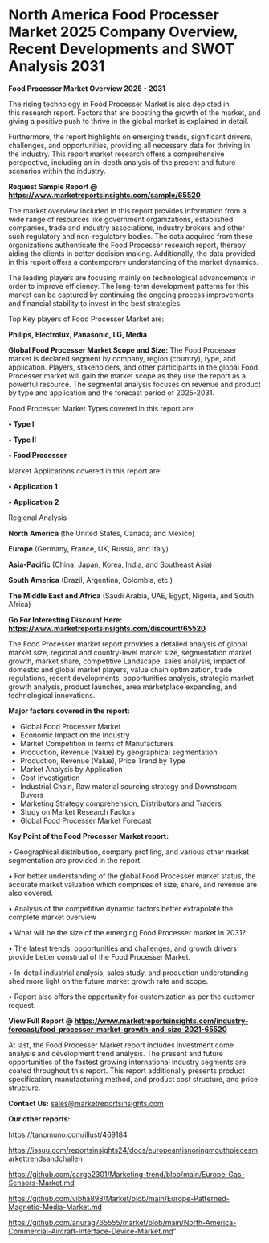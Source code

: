 # North America Food Processer Market 2025 Company Overview, Recent Developments and SWOT Analysis 2031

<Strong> Food Processer Market Overview 2025 - 2031</strong>

The rising technology in Food Processer Market is also depicted in this research report. Factors that are boosting the growth of the market, and giving a positive push to thrive in the global market is explained in detail.

Furthermore, the report highlights on emerging trends, significant drivers, challenges, and opportunities, providing all necessary data for thriving in the industry. This report market research offers a comprehensive perspective, including an in-depth analysis of the present and future scenarios within the industry.

<strong>Request Sample Report @ <a href=https://www.marketreportsinsights.com/sample/65520>https://www.marketreportsinsights.com/sample/65520</a></strong>

The market overview included in this report provides information from a wide range of resources like government organizations, established companies, trade and industry associations, industry brokers and other such regulatory and non-regulatory bodies. The data acquired from these organizations authenticate the Food Processer research report, thereby aiding the clients in better decision making. Additionally, the data provided in this report offers a contemporary understanding of the market dynamics.

The leading players are focusing mainly on technological advancements in order to improve efficiency. The long-term development patterns for this market can be captured by continuing the ongoing process improvements and financial stability to invest in the best strategies.

Top Key players of Food Processer Market are:

<strong>Philips, Electrolux, Panasonic, LG, Media</strong>

<strong><b>Global Food Processer Market Scope and Size:</b></strong>
The Food Processer market is declared segment by company, region (country), type, and application. Players, stakeholders, and other participants in the global Food Processer market will gain the market scope as they use the report as a powerful resource. The segmental analysis focuses on revenue and product by type and application and the forecast period of 2025-2031.

Food Processer Market Types covered in this report are:

<strong>• Type I

• Type II

• Food Processer</strong>

Market Applications covered in this report are:

<strong>• Application 1

• Application 2</strong> 

Regional Analysis

<strong>North America</strong> (the United States, Canada, and Mexico)

<strong>Europe</strong> (Germany, France, UK, Russia, and Italy)

<strong>Asia-Pacific</strong> (China, Japan, Korea, India, and Southeast Asia)

<strong>South America</strong> (Brazil, Argentina, Colombia, etc.)

<strong>The Middle East and Africa</strong> (Saudi Arabia, UAE, Egypt, Nigeria, and South Africa)

<strong>Go For Interesting Discount Here: <a href=https://www.marketreportsinsights.com/discount/65520>https://www.marketreportsinsights.com/discount/65520</a></strong>

The Food Processer market report provides a detailed analysis of global market size, regional and country-level market size, segmentation market growth, market share, competitive Landscape, sales analysis, impact of domestic and global market players, value chain optimization, trade regulations, recent developments, opportunities analysis, strategic market growth analysis, product launches, area marketplace expanding, and technological innovations.

<strong><b>Major factors covered in the report:</b></strong>
<ul>
  <li>Global Food Processer Market </li>
  <li>Economic Impact on the Industry</li>
  <li>Market Competition in terms of Manufacturers</li>
  <li>Production, Revenue (Value) by geographical segmentation</li>
  <li>Production, Revenue (Value), Price Trend by Type</li>
  <li>Market Analysis by Application</li>
  <li>Cost Investigation</li>
  <li>Industrial Chain, Raw material sourcing strategy and Downstream Buyers</li>
  <li>Marketing Strategy comprehension, Distributors and Traders</li>
  <li>Study on Market Research Factors</li>
  <li>Global Food Processer Market Forecast</li>
</ul>

<strong><b>Key Point of the Food Processer Market report:</b></strong>

• Geographical distribution, company profiling, and various other market segmentation are provided in the report.

• For better understanding of the global Food Processer market status, the accurate market valuation which comprises of size, share, and revenue are also covered.

• Analysis of the competitive dynamic factors better extrapolate the complete market overview

• What will be the size of the emerging Food Processer market in 2031?

• The latest trends, opportunities and challenges, and growth drivers provide better construal of the Food Processer Market.

• In-detail industrial analysis, sales study, and production understanding shed more light on the future market growth rate and scope.

• Report also offers the opportunity for customization as per the customer request.

<strong><b>View Full Report @ <a href=https://www.marketreportsinsights.com/industry-forecast/food-processer-market-growth-and-size-2021-65520>https://www.marketreportsinsights.com/industry-forecast/food-processer-market-growth-and-size-2021-65520</a></b></strong>


At last, the Food Processer Market report includes investment come analysis and development trend analysis. The present and future opportunities of the fastest growing international industry segments are coated throughout this report. This report additionally presents product specification, manufacturing method, and product cost structure, and price structure.

<strong>Contact Us:</strong>
sales@marketreportsinsights.com

<strong>Our other reports:</strong>

<a href=https://tanomuno.com/illust/469184>https://tanomuno.com/illust/469184</a>

<a href=https://issuu.com/reportsinsights24/docs/europeantisnoringmouthpiecesmarkettrendsandchallen>https://issuu.com/reportsinsights24/docs/europeantisnoringmouthpiecesmarkettrendsandchallen</a>

<a href=https://github.com/cargo2301/Marketing-trend/blob/main/Europe-Gas-Sensors-Market.md>https://github.com/cargo2301/Marketing-trend/blob/main/Europe-Gas-Sensors-Market.md</a>

<a href=https://github.com/vibha898/Market/blob/main/Europe-Patterned-Magnetic-Media-Market.md>https://github.com/vibha898/Market/blob/main/Europe-Patterned-Magnetic-Media-Market.md</a>

<a href=https://github.com/anurag765555/market/blob/main/North-America-Commercial-Aircraft-Interface-Device-Market.md>https://github.com/anurag765555/market/blob/main/North-America-Commercial-Aircraft-Interface-Device-Market.md</a>"
